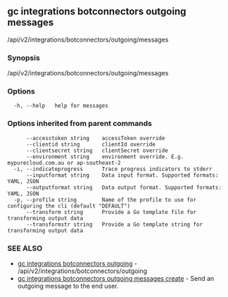 ## gc integrations botconnectors outgoing messages

/api/v2/integrations/botconnectors/outgoing/messages

### Synopsis

/api/v2/integrations/botconnectors/outgoing/messages

### Options

```
  -h, --help   help for messages
```

### Options inherited from parent commands

```
      --accesstoken string    accessToken override
      --clientid string       clientId override
      --clientsecret string   clientSecret override
      --environment string    environment override. E.g. mypurecloud.com.au or ap-southeast-2
  -i, --indicateprogress      Trace progress indicators to stderr
      --inputformat string    Data input format. Supported formats: YAML, JSON
      --outputformat string   Data output format. Supported formats: YAML, JSON
  -p, --profile string        Name of the profile to use for configuring the cli (default "DEFAULT")
      --transform string      Provide a Go template file for transforming output data
      --transformstr string   Provide a Go template string for transforming output data
```

### SEE ALSO

* [gc integrations botconnectors outgoing](gc_integrations_botconnectors_outgoing.html)	 - /api/v2/integrations/botconnectors/outgoing
* [gc integrations botconnectors outgoing messages create](gc_integrations_botconnectors_outgoing_messages_create.html)	 - Send an outgoing message to the end user.


